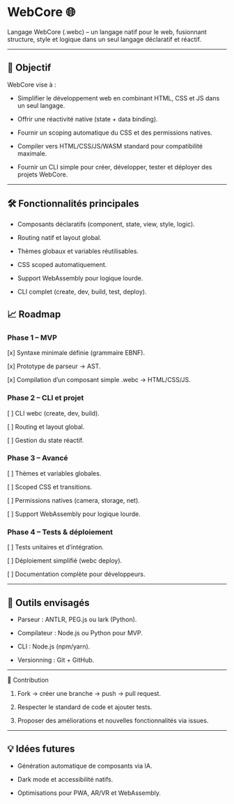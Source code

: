 
# WebCore 🌐


Langage WebCore (.webc) – un langage natif pour le web, fusionnant structure, style et logique dans un seul langage déclaratif et réactif.


---

## 🎯 Objectif

WebCore vise à :

- Simplifier le développement web en combinant HTML, CSS et JS dans un seul langage.

- Offrir une réactivité native (state + data binding).

- Fournir un scoping automatique du CSS et des permissions natives.

- Compiler vers HTML/CSS/JS/WASM standard pour compatibilité maximale.

- Fournir un CLI simple pour créer, développer, tester et déployer des projets WebCore.



---

## 🛠 Fonctionnalités principales

- Composants déclaratifs (component, state, view, style, logic).

- Routing natif et layout global.

- Thèmes globaux et variables réutilisables.

- CSS scoped automatiquement.

- Support WebAssembly pour logique lourde.

- CLI complet (create, dev, build, test, deploy).


## 📈 Roadmap

### Phase 1 – MVP

[x] Syntaxe minimale définie (grammaire EBNF).

[x] Prototype de parseur → AST.

[x] Compilation d’un composant simple .webc → HTML/CSS/JS.


### Phase 2 – CLI et projet

[ ] CLI webc (create, dev, build).

[ ] Routing et layout global.

[ ] Gestion du state réactif.


### Phase 3 – Avancé

[ ] Thèmes et variables globales.

[ ] Scoped CSS et transitions.

[ ] Permissions natives (camera, storage, net).

[ ] Support WebAssembly pour logique lourde.


### Phase 4 – Tests & déploiement

[ ] Tests unitaires et d’intégration.

[ ] Déploiement simplifié (webc deploy).

[ ] Documentation complète pour développeurs.


---

## 🔧 Outils envisagés

- Parseur : ANTLR, PEG.js ou lark (Python).

- Compilateur : Node.js ou Python pour MVP.

- CLI : Node.js (npm/yarn).

- Versionning : Git + GitHub.



---

📝 Contribution

1. Fork → créer une branche → push → pull request.


2. Respecter le standard de code et ajouter tests.


3. Proposer des améliorations et nouvelles fonctionnalités via issues.




---

## 💡 Idées futures

- Génération automatique de composants via IA.

- Dark mode et accessibilité natifs.

- Optimisations pour PWA, AR/VR et WebAssembly.


